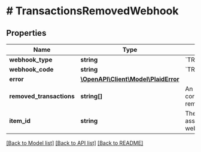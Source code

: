 # # TransactionsRemovedWebhook

## Properties

Name | Type | Description | Notes
------------ | ------------- | ------------- | -------------
**webhook_type** | **string** | &#x60;TRANSACTIONS&#x60; |
**webhook_code** | **string** | &#x60;TRANSACTIONS_REMOVED&#x60; |
**error** | [**\OpenAPI\Client\Model\PlaidError**](PlaidError.md) |  | [optional]
**removed_transactions** | **string[]** | An array of &#x60;transaction_ids&#x60; corresponding to the removed transactions |
**item_id** | **string** | The &#x60;item_id&#x60; of the Item associated with this webhook, warning, or error |

[[Back to Model list]](../../README.md#models) [[Back to API list]](../../README.md#endpoints) [[Back to README]](../../README.md)
